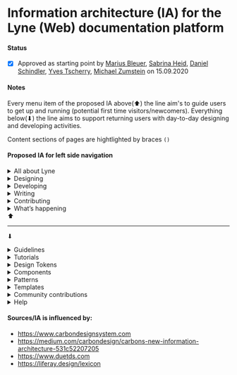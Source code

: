 # Information architecture (IA) for the Lyne (Web) documentation platform

#### Status 
- [x] Approved as starting point by [Marius Bleuer](https://github.com/mbleuer), [Sabrina Heid](https://github.com/sabrinaheid), [Daniel Schindler](https://github.com/DanTheMen), [Yves Tscherry](https://github.com/feerglas), [Michael Zumstein](https://github.com/4aficiona2) on 15.09.2020

#### Notes
Every menu item of the proposed IA above(⬆) the line aim's to guide users to get up and running (potential first time visitors/newcomers). Everything below(⬇) the line aims to support returning users with day-to-day designing and developing activities.

Content sections of pages are hightlighted by braces `()`

#### Proposed IA for left side navigation

<details>
  <summary>All about Lyne</summary>
  
  * What is Lyne?
  * Why Lyne?
    * (What it solves, What I gain from it, Management summary)
  * How we work
  * Principles
  * Common language/vocabulary/dictionary
  * Gallery / Implementations/Examples based on Lyne
</details>
<details>
  <summary>Designing</summary>
  
  * Get started
  * Design kits
</details>
<details>
  <summary>Developing</summary>
  
  * Get started
  * Resources
</details>
<details>
  <summary>Writing</summary>
  
  * Get started
</details>
<details>
  <summary>Contributing</summary>
  
  * Overview
  * Bugs and requests
  * Documentation
  * Components
  * Icons
  * Pictograms
  * Design Tokens
  * Patterns
  * Other contributions
</details>
<details>
  <summary>What’s happening</summary>
  
  * Changelog
  * Status
    * (show progress, states: done, in progress, pending)
  * News & articles
  * Meetups
  * Roadmap
</details>
⬆

---

⬇
<details>
  <summary>Guidelines</summary>
  
  * Accessibility
  * Spacing
  * Typography
  * Motion
  * Illustration
  * Icon
  * Data visualization
  * Writing
  * Naming
  * Dev standards
  * ...
</details>
<details>
  <summary>Tutorials</summary>
  
  * Figma tutorial
  * Angular tutorial
  * Backend integration tutorial (AEM, Drupal)
  * ...
</details>
<details>
  <summary>Design Tokens</summary>
  
  * Color
  * Font
  * Font size
  * Space
  * Border radius
  * Box shadow
  * ...
</details>
<details>
  <summary>Components</summary>
  
  * ... list of all components
</details>
<details>
  <summary>Patterns</summary>
  
  * ... list of all patterns
</details>
<details>
  <summary>Templates</summary>
  
  * ... list of all templates
</details>
<details>
  <summary>Community contributions</summary>
  Other possible menu item names: System/Domain contributions/extensions, Satellites
  
  * Overview
  * Components
  * Patterns
</details>
<details>
  <summary>Help</summary>
  
  * Status page
  * FAQs
  * Migration guide
  * Support
</details>

#### Sources/IA is influenced by:
* https://www.carbondesignsystem.com
* https://medium.com/carbondesign/carbons-new-information-architecture-531c52207205
* https://www.duetds.com
* https://liferay.design/lexicon
